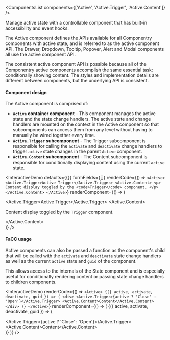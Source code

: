 <ComponentsList components={['Active', 'Active.Trigger', 'Active.Content']} />

Manage active state with a controllable component that has built-in
accessibility and event hooks.

The Active component defines the APIs available for all Componentry components
with active state, and is referred to as the active component API. The Drawer,
Dropdown, Tooltip, Popover, Alert and Modal components all use the active
component API.

The consistent active component API is possible because all of the Componentry
active components accomplish the same essential task: conditionally showing
content. The styles and implementation details are different between components,
but the underlying API is consistent.

#### Component design

The Active component is comprised of:

* **`Active` container component** - This component manages the active state and
  the state change handlers. The active state and change handlers are mounted on
  the context in the Active component so that subcomponents can access them
  from any level without having to manually be wired together every time.
* **`Active.Trigger` subcomponent** - The Trigger subcomponent is responsible
  for calling the `activate` and `deactivate` change handlers to trigger
  `active` state changes in the parent `Active` component.
* **`Active.Content` subcomponent** - The Content subcomponent is responsible
  for conditionally displaying content using the current `active` state.

<InteractiveDemo
  defaults={{}}
  formFields={[]}
  renderCode={() => `<Active>
  <Active.Trigger>Active Trigger</Active.Trigger>
  <Active.Content>
    <p>
      Content display toggled by the <code>Trigger</code> component.
    </p>
  </Active.Content>
</Active>`}
  renderComponent={() => (
    <div className="w-50">
      <Active>
        <Active.Trigger>Active Trigger</Active.Trigger>
        <Active.Content>
          <p>
            Content display toggled by the <code>Trigger</code> component.
          </p>
        </Active.Content>
      </Active>
    </div>
  )}
/>

#### FaCC usage

Active components can also be passed a function as the component's child
that will be called with the `activate` and `deactivate` state change handlers
as well as the current `active` state and `guid` of the component.

This allows access to the internals of the State component and is especially
useful for conditionally rendering content or passing state change handlers to
children components.

<InteractiveDemo
  renderCode={() => `<Active>
  {({ active, activate, deactivate, guid }) => (
    <div>
      <Active.Trigger>{active ? 'Close' : 'Open'}</Active.Trigger>
      <Active.Content>Content</Active.Content>
    </div>
  )}
</Active>`}
  renderComponent={() => (
    <Active>
      {({ active, activate, deactivate, guid }) => (
        <div>
          <Active.Trigger>{active ? 'Close' : 'Open'}</Active.Trigger>
          <Active.Content>Content</Active.Content>
        </div>
      )}
    </Active>
  )}
/>

<PropsTabs activeComponent />
